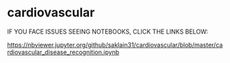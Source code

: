 # cardiovascular

IF YOU FACE ISSUES SEEING NOTEBOOKS, CLICK THE LINKS BELOW:

https://nbviewer.jupyter.org/github/saklain31/cardiovascular/blob/master/cardiovascular_disease_recognition.ipynb
